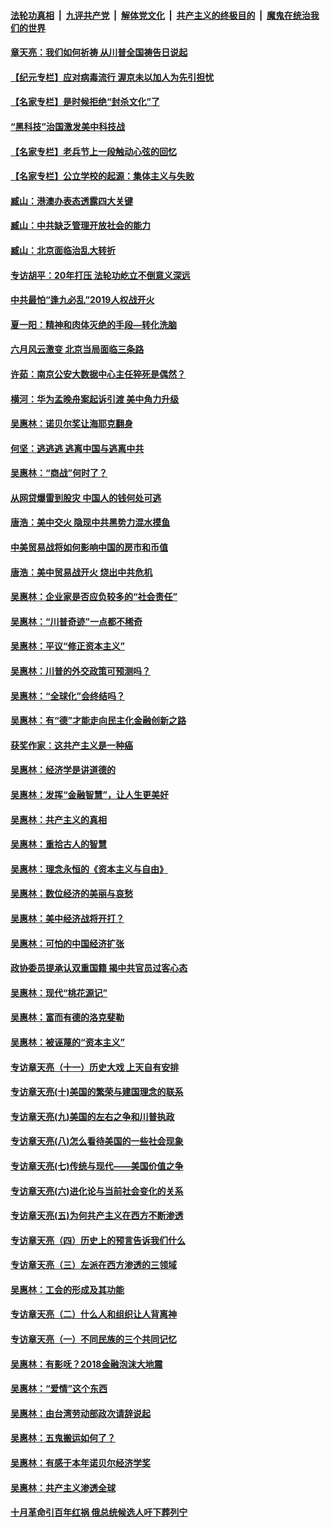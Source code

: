 ####  [法轮功真相](../../../../basic/blob/master/README.md?t=07072302) &nbsp;|&nbsp; [九评共产党](../../../../9ping.md/blob/master/README.md?t=07072302) &nbsp;|&nbsp; [解体党文化](../../../../jtdwh.md/blob/master/README.md?t=07072302)  &nbsp;|&nbsp; [共产主义的终极目的](../../../../gczydzjmd.md/blob/master/README.md?t=07072302) &nbsp;|&nbsp; [魔鬼在统治我们的世界](../../../../mgztzwmdsj.md/blob/master/README.md?t=07072302) 

#### [章天亮：我们如何祈祷 从川普全国祷告日说起](../pages/nsc423/n11944627.md?t=07072302) 

#### [【纪元专栏】应对病毒流行 渥京未以加人为先引担忧](../pages/nsc423/n11875714.md?t=07072302) 

#### [【名家专栏】是时候拒绝“封杀文化”了](../pages/nsc423/n11814093.md?t=07072302) 

#### [“黑科技”治国激发美中科技战](../pages/nsc423/n11638056.md?t=07072302) 

#### [【名家专栏】老兵节上一段触动心弦的回忆](../pages/nsc423/n11646016.md?t=07072302) 

#### [【名家专栏】公立学校的起源：集体主义与失败](../pages/nsc423/n11601833.md?t=07072302) 

#### [臧山：港澳办表态透露四大关键](../pages/nsc423/n11421628.md?t=07072302) 

#### [臧山：中共缺乏管理开放社会的能力](../pages/nsc423/n11407457.md?t=07072302) 

#### [臧山：北京面临治乱大转折](../pages/nsc423/n11406895.md?t=07072302) 

#### [专访胡平：20年打压 法轮功屹立不倒意义深远](../pages/nsc423/n11398800.md?t=07072302) 

#### [中共最怕“逢九必乱”2019人权战开火](../pages/nsc423/n11385248.md?t=07072302) 

#### [夏一阳：精神和肉体灭绝的手段—转化洗脑](../pages/nsc423/n11368250.md?t=07072302) 

#### [六月风云激变 北京当局面临三条路](../pages/nsc423/n11313668.md?t=07072302) 

#### [许茹：南京公安大数据中心主任猝死是偶然？](../pages/nsc423/n11064744.md?t=07072302) 

#### [横河：华为孟晚舟案起诉引渡 美中角力升级](../pages/nsc423/n11027230.md?t=07072302) 

#### [吴惠林：诺贝尔奖让海耶克翻身](../pages/nsc423/n10890049.md?t=07072302) 

#### [何坚：逃逃逃 逃离中国与逃离中共](../pages/nsc423/n10592891.md?t=07072302) 

#### [吴惠林：“商战”何时了？](../pages/nsc423/n10573558.md?t=07072302) 

#### [从网贷爆雷到股灾 中国人的钱何处可逃](../pages/nsc423/n10572800.md?t=07072302) 

#### [唐浩：美中交火 隐现中共黑势力混水摸鱼](../pages/nsc423/n10544040.md?t=07072302) 

#### [中美贸易战将如何影响中国的房市和币值](../pages/nsc423/n10543697.md?t=07072302) 

#### [唐浩：美中贸易战开火 烧出中共危机](../pages/nsc423/n10540126.md?t=07072302) 

#### [吴惠林：企业家是否应负较多的“社会责任”](../pages/nsc423/n10535022.md?t=07072302) 

#### [吴惠林：“川普奇迹”一点都不稀奇](../pages/nsc423/n10512808.md?t=07072302) 

#### [吴惠林：平议“修正资本主义”](../pages/nsc423/n10495724.md?t=07072302) 

#### [吴惠林：川普的外交政策可预测吗？](../pages/nsc423/n10462387.md?t=07072302) 

#### [吴惠林：“全球化”会终结吗？](../pages/nsc423/n10452838.md?t=07072302) 

#### [吴惠林：有“德”才能走向民主化金融创新之路](../pages/nsc423/n10432292.md?t=07072302) 

#### [获奖作家：这共产主义是一种癌](../pages/nsc423/n10431541.md?t=07072302) 

#### [吴惠林：经济学是讲道德的](../pages/nsc423/n10398014.md?t=07072302) 

#### [吴惠林：发挥“金融智慧”，让人生更美好](../pages/nsc423/n10375019.md?t=07072302) 

#### [吴惠林：共产主义的真相](../pages/nsc423/n10351394.md?t=07072302) 

#### [吴惠林：重拾古人的智慧](../pages/nsc423/n10337691.md?t=07072302) 

#### [吴惠林：理念永恒的《资本主义与自由》](../pages/nsc423/n10316274.md?t=07072302) 

#### [吴惠林：数位经济的美丽与哀愁](../pages/nsc423/n10292946.md?t=07072302) 

#### [吴惠林：美中经济战将开打？](../pages/nsc423/n10258825.md?t=07072302) 

#### [吴惠林：可怕的中国经济扩张](../pages/nsc423/n10219147.md?t=07072302) 

#### [政协委员提承认双重国籍 揭中共官员过客心态](../pages/nsc423/n10208809.md?t=07072302) 

#### [吴惠林：现代“桃花源记”](../pages/nsc423/n10185234.md?t=07072302) 

#### [吴惠林：富而有德的洛克斐勒](../pages/nsc423/n10142264.md?t=07072302) 

#### [吴惠林：被诬蔑的“资本主义”](../pages/nsc423/n10124816.md?t=07072302) 

#### [专访章天亮（十一）历史大戏 上天自有安排](../pages/nsc423/n10094905.md?t=07072302) 

#### [专访章天亮(十)美国的繁荣与建国理念的联系](../pages/nsc423/n10094899.md?t=07072302) 

#### [专访章天亮(九)美国的左右之争和川普执政](../pages/nsc423/n10094889.md?t=07072302) 

#### [专访章天亮(八)怎么看待美国的一些社会现象](../pages/nsc423/n10094857.md?t=07072302) 

#### [专访章天亮(七)传统与现代——美国价值之争](../pages/nsc423/n10093140.md?t=07072302) 

#### [专访章天亮(六)进化论与当前社会变化的关系](../pages/nsc423/n10092036.md?t=07072302) 

#### [专访章天亮(五)为何共产主义在西方不断渗透](../pages/nsc423/n10083620.md?t=07072302) 

#### [专访章天亮（四）历史上的预言告诉我们什么](../pages/nsc423/n10083606.md?t=07072302) 

#### [专访章天亮（三）左派在西方渗透的三领域](../pages/nsc423/n10081115.md?t=07072302) 

#### [吴惠林：工会的形成及其功能](../pages/nsc423/n10080633.md?t=07072302) 

#### [专访章天亮（二）什么人和组织让人背离神](../pages/nsc423/n10076637.md?t=07072302) 

#### [专访章天亮（一）不同民族的三个共同记忆](../pages/nsc423/n10074188.md?t=07072302) 

#### [吴惠林：有影呒？2018金融泡沫大地震](../pages/nsc423/n10040534.md?t=07072302) 

#### [吴惠林：“爱情”这个东西](../pages/nsc423/n10019423.md?t=07072302) 

#### [吴惠林：由台湾劳动部政次请辞说起](../pages/nsc423/n9979679.md?t=07072302) 

#### [吴惠林：五鬼搬运如何了？](../pages/nsc423/n9925338.md?t=07072302) 

#### [吴惠林：有感于本年诺贝尔经济学奖](../pages/nsc423/n9871883.md?t=07072302) 

#### [吴惠林：共产主义渗透全球](../pages/nsc423/n9812748.md?t=07072302) 

#### [十月革命引百年红祸 俄总统候选人吁下葬列宁](../pages/nsc423/n9810182.md?t=07072302) 

